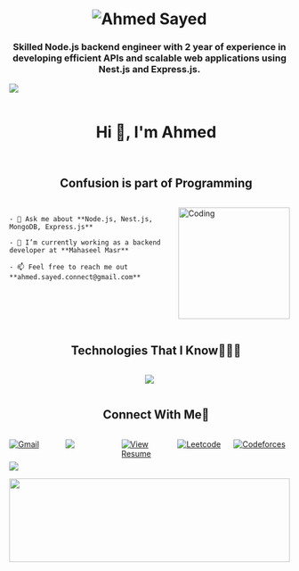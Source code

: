 <h1 align="center">
  <img src="https://raw.githubusercontent.com/unRealAhmed/unRealAhmed/main/name.svg" alt="Ahmed Sayed" />
</h1>

<h3 align="center">Skilled Node.js backend engineer with 2 year of experience in developing efficient APIs and scalable web applications using Nest.js and Express.js.</h3>

<!-- horizontal divider (gradient) -->
<img src="https://user-images.githubusercontent.com/73097560/115834477-dbab4500-a447-11eb-908a-139a6edaec5c.gif">

<!-- h1 without bottom border -->
<div id="user-content-toc">
  <ul align="center">
    <summary><h1 style="display: inline-block">Hi 👋, I'm Ahmed</h1></summary>
  </ul>
</div>

<!-- h2 without bottom border -->
<div id="user-content-toc">
  <ul align="center">
    <summary><h2 style="display: inline-block">Confusion is part of Programming</h2></summary>
  </ul>
</div>

<!-- Intro start -->
<div style="display: flex; align-items: center;">
  <div>
    <img align="right" alt="Coding" width="200" src="https://user-images.githubusercontent.com/74038190/212897782-96581536-54a0-4b87-87b4-5e55f95e8a8b.gif" style="margin-left: 20px;">

    - 💬 Ask me about **Node.js, Nest.js, MongoDB, Express.js**

    - 🔭 I’m currently working as a backend developer at **Mahaseel Masr**

    - 📫 Feel free to reach me out **ahmed.sayed.connect@gmail.com**

  </div>
</div>
<!-- Intro end -->

<!-- Technologies That I Know -->
<!-- h1 without bottom border -->
<div id="user-content-toc">
  <ul align="center">
    <summary><h2 style="display: inline-block">Technologies That I Know👨🏻‍💻</h2></summary>
  </ul>
</div>

<!-- tech stack icons -->
<p align="center">
  <a href="https://skillicons.dev">
    <img src="https://skillicons.dev/icons?i=git,azure,docker,postgres,mongodb,nodejs,nestjs,express,typescript,javascript,html,css,github,linux,vscode,postman,&perline=14" />
  </a>
</p>

<!-- Connect with me -->
<!-- h2 without bottom border -->
<div id="user-content-toc">
  <ul align="center">
    <summary><h2 style="display: inline-block">Connect With Me🤝</h2></summary>
  </ul>
</div>

<!-- icons and links -->
<div style="display: flex; justify-content: space-between;">
    <a href="mailto:ahmed.sayed.connect@gmail.com" style="display: inline-block; width: 150px; height: 40px;"><img src="https://img.shields.io/badge/Ahmed-Sayed-red?style=for-the-badge&logo=gmail" alt="Gmail"></a>
    <a href="https://www.linkedin.com/in/ahmedsayed1120/" style="display: inline-block; width: 150px; height: 40px;"><img src="https://img.shields.io/badge/-Ahmed%20Sayed-1e90ff?style=for-the-badge&logo=Linkedin&link=https://www.linkedin.com/in/ahmedsayed1120/" /></a>
    <a href="https://drive.google.com/file/d/1RDTQAGPPF0Nl-h8D0hHhs6KtGDf785eG/view?usp=sharing" target="_blank" style="display: inline-block; width: 150px; height: 40px;"><img src="https://img.shields.io/badge/View%20Resume-Google%20Drive-blue?style=flat-square&logo=google-drive" alt="View Resume"></a>
    <a href="https://leetcode.com/u/unRealAhmed/" style="display: inline-block; width: 150px; height: 40px;"><img src="https://img.shields.io/badge/Leetcode-unRealAhmed-orange?style=for-the-badge&logo=leetcode" alt="Leetcode"></a>
    <a href="https://codeforces.com/profile/unRealAhmed" style="display: inline-block; width: 150px; height: 40px;"><img src="https://img.shields.io/badge/Codeforces-unRealAhmed-1e90ff?style=for-the-badge&logo=codeforces" alt="Codeforces"></a>
</div>

<!-- horizontal divider (gradient) -->
<img src="https://user-images.githubusercontent.com/73097560/115834477-dbab4500-a447-11eb-908a-139a6edaec5c.gif">

</p>	
<img src="https://raw.githubusercontent.com/unRealAhmed/unRealAhmed/main/waves.svg" width="100%" height="150">
